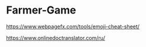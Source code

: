 # Farmer-Game

https://www.webpagefx.com/tools/emoji-cheat-sheet/

https://www.onlinedoctranslator.com/ru/
